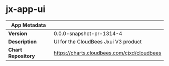 # jx-app-ui

|App Metadata||
|---|---|
| **Version** | 0.0.0-snapshot-pr-1314-4 |
| **Description** | UI for the CloudBees Jxui V3 product |
| **Chart Repository** | https://charts.cloudbees.com/cjxd/cloudbees |
